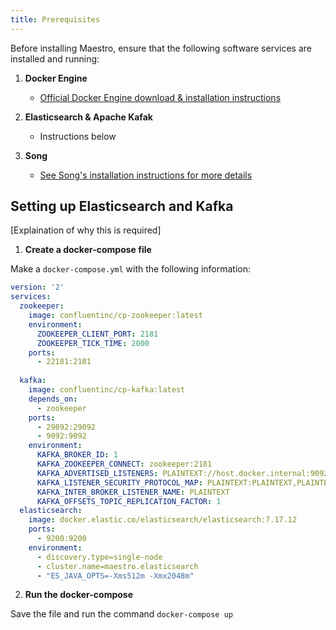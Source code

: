 ```yaml
---
title: Prerequisites 
---
```


Before installing Maestro, ensure that the following software services are installed and running:


1. **Docker Engine**
    - [Official Docker Engine download & installation instructions](https://docs.docker.com/engine/install/)


2. **Elasticsearch & Apache Kafak**
    - Instructions below


4. **Song**
    - [See Song's installation instructions for more details](/documentation/song/installation)


## Setting up Elasticsearch and Kafka

[Explaination of why this is required]

1. **Create a docker-compose file**

Make a `docker-compose.yml` with the following information:

```yaml
version: '2'
services:
  zookeeper:
    image: confluentinc/cp-zookeeper:latest
    environment:
      ZOOKEEPER_CLIENT_PORT: 2181
      ZOOKEEPER_TICK_TIME: 2000
    ports:
      - 22181:2181
  
  kafka:
    image: confluentinc/cp-kafka:latest
    depends_on:
      - zookeeper
    ports:
      - 29092:29092
      - 9092:9092
    environment:
      KAFKA_BROKER_ID: 1
      KAFKA_ZOOKEEPER_CONNECT: zookeeper:2181
      KAFKA_ADVERTISED_LISTENERS: PLAINTEXT://host.docker.internal:9092,PLAINTEXT_HOST://localhost:29092
      KAFKA_LISTENER_SECURITY_PROTOCOL_MAP: PLAINTEXT:PLAINTEXT,PLAINTEXT_HOST:PLAINTEXT
      KAFKA_INTER_BROKER_LISTENER_NAME: PLAINTEXT
      KAFKA_OFFSETS_TOPIC_REPLICATION_FACTOR: 1
  elasticsearch:
    image: docker.elastic.co/elasticsearch/elasticsearch:7.17.12
    ports:
      - 9200:9200
    environment:
      - discovery.type=single-node
      - cluster.name=maestro.elasticsearch
      - "ES_JAVA_OPTS=-Xms512m -Xmx2048m"
```

2. **Run the docker-compose**

Save the file and run the command `docker-compose up`

